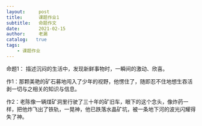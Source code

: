 ```yaml
---
layout:     post
title:      课题作业1
subtitle:   命题作文
date:       2021-02-15
author:     老漏
catalog:   true
tags:
    - 课题作业
---
```


命题1： 描述沉闷的生活中，发现新鲜事物时，一瞬间的激动、欣喜。

作1：那颗美艳的矿石募地闯入了少年的视野，他愣住了，随即忍不住地想生吞活剥一切与之相关的知识与信息。

作2：老陈像一辆煤矿洞里行驶了三十年的矿旧车，眼下的这个念头，像炸药一样，把他炸飞出了铁轨，一晃神，他已跌落水晶矿坑，被一条地下河的波光闪耀得失了神。
